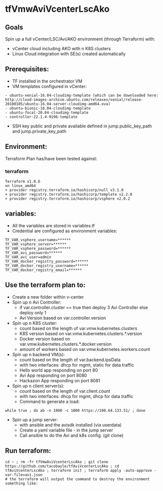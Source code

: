 # tfVmwAviVcenterLscAko

## Goals
Spin up a full vCenter/LSC/Avi/AKO environment (through Terraform) with:
- vCenter cloud including AKO with n K8S clusters 
- Linux Cloud integration with SE(s) created automatically

## Prerequisites:
- TF installed in the orchestrator VM
- VM templates configured in vCenter:
```
- ubuntu-xenial-16.04-cloudimg-template (which can be downloaded here: http://cloud-images-archive.ubuntu.com/releases/xenial/release-20180105/ubuntu-16.04-server-cloudimg-amd64.ova)
- ubuntu-bionic-18.04-cloudimg-template
- ubuntu-focal-20.04-cloudimg-template
- controller-22.1.4-9196-template
```
- SSH key public and private available defined in jump.public_key_path and jump.private_key_path



## Environment:

Terraform Plan has/have been tested against:

### terraform

```
Terraform v1.0.6
on linux_amd64
+ provider registry.terraform.io/hashicorp/null v3.1.0
+ provider registry.terraform.io/hashicorp/template v2.2.0
+ provider registry.terraform.io/hashicorp/vsphere v2.0.2
```

## variables:
- All the variables are stored in variables.tf
- Credential are configured as environment variables:
```
TF_VAR_vsphere_username=******
TF_VAR_vsphere_server=******
TF_VAR_vsphere_password=******
TF_VAR_avi_password=******
TF_VAR_avi_user=admin
TF_VAR_docker_registry_password=******
TF_VAR_docker_registry_username=******
TF_VAR_docker_registry_email=******
```

## Use the terraform plan to:
- Create a new folder within v-center
- Spin up n Avi Controller:
  - if var.controller.cluster == true then deploy 3 Avi Controller else deploy only 1
  - Avi Version based on var.controller.version
- Spin up n K8S cluster:
  - count based on the length of var.vmw.kubernetes.clusters
  - K8S version based on var.vmw.kubernetes.clusters.*.version
  - Docker version based on var.vmw.kubernetes.clusters.*.docker.version
  - amount of workers based on var.vmw.kubernetes.workers.count  
- Spin up n backend VM(s):
  - count based on the length of var.backend.ipsData
  - with two interfaces: dhcp for mgmt, static for data traffic
  - Hello world app responding on port 80
  - Avi App responding on port 8080
  - Hackazon App responding on port 8081  
- Spin up n client server(s):
  - count based on the length of var.client.count
  - with two interfaces: dhcp for mgmt, dhcp for data traffic  
  - Command to generate a load:
```shell
while true ; do ab -n 1000 -c 1000 https://100.64.133.51/ ; done
``` 
- Spin up a jump server:
  - with ansible and the avisdk installed (via userdata)
  - Create a yaml variable file - in the jump server
  - Call ansible to do the Avi and k8s config. (git clone)

## Run terraform:
```
cd ~ ; rm -fr tfVmwAviVcenterLscAko ; git clone https://github.com/tacobayle/tfAviVcenterLscAko ; cd tfAviVcenterLscAko ; terraform init ; terraform apply -auto-approve -var-file=avi.json
# the terraform will output the command to destroy the environment something like:
```